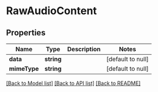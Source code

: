 # RawAudioContent

## Properties
Name | Type | Description | Notes
------------ | ------------- | ------------- | -------------
**data** | **string** |  | [default to null]
**mimeType** | **string** |  | [default to null]

[[Back to Model list]](../README.md#documentation-for-models) [[Back to API list]](../README.md#documentation-for-api-endpoints) [[Back to README]](../README.md)


